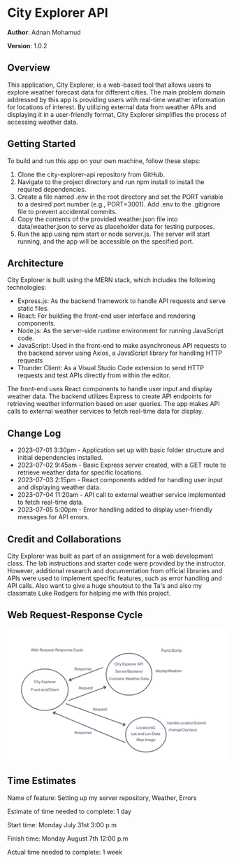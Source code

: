 # City Explorer API

**Author**: Adnan Mohamud

**Version**: 1.0.2

## Overview

This application, City Explorer, is a web-based tool that allows users to explore weather forecast data for different cities. The main problem domain addressed by this app is providing users with real-time weather information for locations of interest. By utilizing external data from weather APIs and displaying it in a user-friendly format, City Explorer simplifies the process of accessing weather data.

## Getting Started

To build and run this app on your own machine, follow these steps:

1. Clone the city-explorer-api repository from GitHub.
2. Navigate to the project directory and run npm install to install the required dependencies.
3. Create a file named .env in the root directory and set the PORT variable to a desired port number (e.g., PORT=3001). Add .env to the .gitignore file to prevent accidental commits.
4. Copy the contents of the provided weather.json file into data/weather.json to serve as placeholder data for testing purposes.
5. Run the app using npm start or node server.js. The server will start running, and the app will be accessible on the specified port.

## Architecture

City Explorer is built using the MERN stack, which includes the following technologies:

* Express.js: As the backend framework to handle API requests and serve static files.
* React: For building the front-end user interface and rendering components.
* Node.js: As the server-side runtime environment for running JavaScript code.
* JavaScript: Used in the front-end to make asynchronous API requests to the backend server using Axios, a JavaScript library for handling HTTP requests
* Thunder Client: As a Visual Studio Code extension to send HTTP requests and test APIs directly from within the editor.

The front-end uses React components to handle user input and display weather data. The backend utilizes Express to create API endpoints for retrieving weather information based on user queries. The app makes API calls to external weather services to fetch real-time data for display.

## Change Log

* 2023-07-01 3:30pm - Application set up with basic folder structure and initial dependencies installed.
* 2023-07-02 9:45am - Basic Express server created, with a GET route to retrieve weather data for specific locations.
* 2023-07-03 2:15pm - React components added for handling user input and displaying weather data.
* 2023-07-04 11:20am - API call to external weather service implemented to fetch real-time data.
* 2023-07-05 5:00pm - Error handling added to display user-friendly messages for API errors.

## Credit and Collaborations

City Explorer was built as part of an assignment for a web development class. The lab instructions and starter code were provided by the instructor. However, additional research and documentation from official libraries and APIs were used to implement specific features, such as error handling and API calls. Also want to give a huge shoutout to the Ta's and also my classmate Luke Rodgers for helping me with this project.

## Web Request-Response Cycle

![Web Request-Response Cycle](web-request-response-cylce.png)

## Time Estimates

Name of feature: Setting up my server repository, Weather, Errors

Estimate of time needed to complete: 1 day

Start time: Monday July 31st 3:00 p.m

Finish time: Monday August 7th 12:00 p.m

Actual time needed to complete: 1 week
